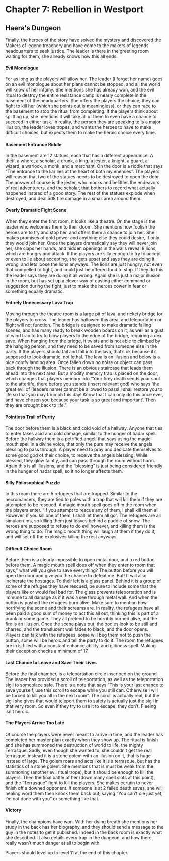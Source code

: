 # Chapter 7: Rebellion in Westport

## Haera's Dungeon

Finally, the heroes of the story have solved the mystery and discovered the Makers of legend treachery and have come to the makers of legends headquarters to seek justice. The leader is there in the greeting room waiting for them, she already knows how this all ends.
    
#### Evil Monologue

For as long as the players will allow her. The leader (I forget her name) goes on an evil monologue about her plans cannot be stopped, and all the world will know of her infamy. She mentions she has already won, and the evil ritual to destroy the entire resistance camp is nearly complete in the basement of the headquarters. She offers the players the choice, they can fight to kill her (which she points out is meaningless), or they can race to the basement to stop the ritual from completing. If the players think about splitting up, she mentions it will take all of them to even have a chance to succeed in either task. In reality, the person they are speaking to is a major illusion, the leader loves tropes, and wants the heroes to have to make difficult choices, but expects them to make the heroic choice every time.
    
#### Basement Entrance Riddle

In the basement are 12 statues, each that has a different appearance. A theif, a whore, a scholar,  a drunk, a king, a jester, a knight, a guard, a wizard, a warlock, a monk, and a merchant. On the door is a riddle that says “The entrance to the liar lies at the heart of both my enemies”. The players will reason that two of the statues needs to be destroyed to open the door. The answer of course is the jester, who mocks and belittles the endeavors of real adventurers, and the scholar, that bothers to record what actually happened instead of a good story. The rest of the statues explode when destroyed, and deal 5d8 fire damage in a small area around them.
    
#### Overly Dramatic Fight Scene

When they enter the first room, it looks like a theatre. On the stage is the leader who welcomes them to their doom. She mentions how foolish the heroes are to try and stop her, and offers them a chance to join her. She makes promises of gold power and anything else they could desire, if only they would join her. Once the players dramatically say they will never join her, she claps her hands, and hidden openings in the walls reveal 8 lions, which are hungry and attack. If the players are silly enough to try to accept or even to lie about accepting, she gets upset and says they are doing it wrong, and lets loose the lions anyways. The lions are just hungry, not even that compelled to fight, and could just be offered food to stop. If they do this the leader says they are doing it all wrong. Again she is just a major illusion in the room, but has set up a clever way of casting either command or suggestion during the fight, just to make the heroes cower in fear or something equally dramatic.
    
#### Entirely Unnecessary Lava Trap

Moving through the theatre room is a large pit of lava, and rickety bridge for the players to cross. The leader has hallowed this area, and teleportation or flight will not function. The bridge is designed to make dramatic falling scenes, and has many ready to break wooden boards on it, as well as a gust of wind trap to try to blow players to the edge of the bridge, requiring a dex save. When hanging from the bridge, it twists and is not able to climbed by the hanging person, and they need to be saved from someone else in the party. If the players should fail and fall into the lava, that’s ok because it’s supposed to look dramatic, not lethal. The lava is an illusion and below is a nice comfy landing area. Once fallen down no noise or object can pass back through the illusion. There is an obvious staircase that leads them ahead into the next area. But a modify memory trap is placed on the door, which changes that players memory into “Your firey death sends your soul to the afterlife, there before you stands (insert relevant god) who says ‘the great evil of (leaders name) cannot be allowed to pass! I shall restore you to life so that you may triumph this day! Know that I can only do this once ever, and have chosen you because your task is so great and important’. Then they are brought back to life.”
    
#### Pointless Trail of Purity

The door before them is a black and cold void of a hallway. Anyone that ties to enter takes acid and cold damage, similar to the hunger of hadar spell. Before the hallway them is a petrified angel, that says using the magic mouth spell in a divine voice, that only the pure may receive the angels blessing to pass through. A player need to pray and dedicate themselves to some good god of their choice, to receive the angels blessing. While blessed, they glow faintly, and can pass through the room without harm. Again this is all illusions, and the “blessing” is just being considered friendly in the hunger of hadar spell, so it no longer affects them.
    
#### Silly Philosophical Puzzle
    
In this room there are 5 refugees that are trapped. Similar to the necromancers, they are tied to poles with a trap that will kill them if they are attempted to be rescued. A magic mouth spell goes off in the room when the players enter. “If you attempt to rescue any of them, I shall kill them all. However, if you kill one of them, I shall let them all go”. The refugees are all simulacrums, so killing them just leaves behind a puddle of snow. The heroes are supposed to refuse to do evil however, and killing them is the wrong thing to do. The magic mouth thing will laugh at them if they do it, and will set off the explosives killing the rest anyways.
    
#### Difficult Choice Room
    
Before them is a clearly impossible to open metal door, and a red button before them. A magic mouth spell does off when they enter to room that says,” what will you give to save everything? The button before you will open the door and give you the chance to defeat me. But! It will also incinerate the hostages. To their left is a glass panel. Behind it is a group of some of the refuges they have rescued, be sure to include some that the players like or would feel bad for. The glass prevents teleportation and is immune to all damage as if it was a see through metal wall. And when the button is pushed the refugees burn alive. Make sure to mention how horrifying the scene and their screams are.  In reality, the refugees have all been paid a good sum of money to act this all out, thinking this is part of a prank or some game. They all pretend to be horribly burned alive, but the fire is an illusion. Once the scene plays out, the bodies look to be still and charred, and the translucent wall fades to black, and the door opens. Players can talk with the refugees, some will beg them not to push the button, some will be heroic and tell the party to do it. The room the refugees are in is filled with a constant enhance ability, and glibness spell. Making their deception checks a minimum of 17.
    
#### Last Chance to Leave and Save Their Lives

Before the final chamber, is a teleportation circle inscribed on the ground. The leader has provided a scroll of teleportation, as well as the teleportation sigil to someplace safe. There is a note that says “This is your last chance to save yourself, use this scroll to escape while you still can. Otherwise I will be forced to kill you all in the next room”. The scroll is actually real, but the sigil she gives that would teleport them to safety is actually just the sigil in that very room. So even if they try to use it to escape, they don’t. Fleeing isn’t heroic.
    
#### The Players Arrive Too Late
    
Of course the players were never meant to arrive in time, and the leader has completed her master plan exactly when they show up. The ritual is finish and she has summoned the destruction of world to life, the mighty Terrasque. Sadly, even though she wanted to, she couldn’t get the real terrasque, instead it is a stone golem with an illusion on it, that is huge instead of large. The golem roars and acts like it is a terrasque, but has the statistics of a stone golem. She mentions that is must be weak from the summoning (another evil ritual trope), but it should be enough to kill the players. Then the final battle of her (down many spell slots at this point), and the “Terrasque” fight to kill the players. She makes certain to never finish off a downed opponent. If someone is at 2 failed death saves, she will healing word them then knock them back out, saying “You can’t die just yet, I’m not done with you” or something like that.
    
#### Victory

Finally, the champions have won. With her dying breath she mentions her study in the back has her biography, and they should send a message to the guy in the notes to get it published. Indeed in the back room is exactly what she described. It also details every trap in the dungeon, and how there really wasn’t much danger at all to begin with.

Players should level up to level 11 at the end of this chapter.